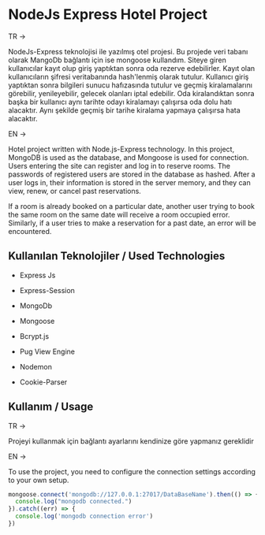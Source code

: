 
# NodeJs Express Hotel Project


TR ->

NodeJs-Express teknolojisi ile yazılmış otel projesi. Bu projede veri tabanı olarak MangoDb bağlantı için ise mongoose kullandım. Siteye giren kullanıcılar kayıt olup giriş yaptıktan sonra oda rezerve edebilirler. Kayıt olan kullanıcıların şifresi veritabanında 
hash'lenmiş olarak tutulur.
Kullanıcı giriş yaptıktan sonra bilgileri sunucu hafızasında tutulur ve geçmiş kiralamalarını görebilir, yenileyebilir, gelecek olanları iptal edebilir.
Oda kiralandıktan sonra başka bir kullanıcı aynı tarihte odayı kiralamayı çalışırsa oda dolu hatı alacaktır. Aynı şekilde geçmiş bir tarihe kiralama yapmaya çalışırsa hata alacaktır.

EN ->

Hotel project written with Node.js-Express technology. In this project, MongoDB is used as the database, and Mongoose is used for connection. Users entering the site can register and log in to reserve rooms. The passwords of registered users are stored in the database as hashed. After a user logs in, their information is stored in the server memory, and they can view, renew, or cancel past reservations.

If a room is already booked on a particular date, another user trying to book the same room on the same date will receive a room occupied error. Similarly, if a user tries to make a reservation for a past date, an error will be encountered.


## Kullanılan Teknolojiler / Used Technologies

- Express Js

- Express-Session

- MongoDb

- Mongoose

- Bcrypt.js

- Pug View Engine

- Nodemon

- Cookie-Parser
  
## Kullanım / Usage

TR ->

Projeyi kullanmak için bağlantı ayarlarını kendinize göre yapmanız gereklidir

EN ->

To use the project, you need to configure the connection settings according to your own setup.

```javascript
mongoose.connect('mongodb://127.0.0.1:27017/DataBaseName').then(() => {
  console.log("mongodb connected.")
}).catch((err) => {
  console.log('mongodb connection error')
})
```

  
